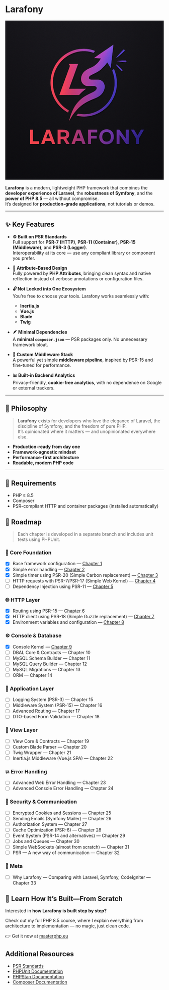# Larafony

![Larafony Logo](logo.png)

**Larafony** is a modern, lightweight PHP framework that combines the **developer experience of Laravel**, the **robustness of Symfony**, and the **power of PHP 8.5** — all without compromise.  
It’s designed for **production-grade applications**, not tutorials or demos.

---

## ✨ Key Features

- **⚙️ Built on PSR Standards**  
  Full support for **PSR-7 (HTTP)**, **PSR-11 (Container)**, **PSR-15 (Middleware)**, and **PSR-3 (Logger)**.  
  Interoperability at its core — use any compliant library or component you prefer.

- **🧩 Attribute-Based Design**  
  Fully powered by **PHP Attributes**, bringing clean syntax and native reflection instead of verbose annotations or configuration files.

- **🔓 Not Locked into One Ecosystem**  
  You’re free to choose your tools. Larafony works seamlessly with:
    - **Inertia.js**
    - **Vue.js**
    - **Blade**
    - **Twig**

- **🪶 Minimal Dependencies**  
  A **minimal `composer.json`** — PSR packages only. No unnecessary framework bloat.

- **🧱 Custom Middleware Stack**  
  A powerful yet simple **middleware pipeline**, inspired by PSR-15 and fine-tuned for performance.

- **📊 Built-in Backend Analytics**  
  Privacy-friendly, **cookie-free analytics**, with no dependence on Google or external trackers.

---

## 🚀 Philosophy

> **Larafony** exists for developers who love the elegance of Laravel, the discipline of Symfony, and the freedom of pure PHP.  
> It’s opinionated where it matters — and unopinionated everywhere else.

- **Production-ready from day one**
- **Framework-agnostic mindset**
- **Performance-first architecture**
- **Readable, modern PHP code**

---

## 🧰 Requirements

- PHP ≥ 8.5
- Composer
- PSR-compliant HTTP and container packages (installed automatically)

## 🧭 Roadmap

> Each chapter is developed in a separate branch and includes unit tests using PHPUnit.

### 🧩 Core Foundation
- [x] Base framework configuration — [Chapter 1](docs/Larafony/chapter1.md)
- [x] Simple error handling — [Chapter 2](docs/Larafony/chapter_2.md)
- [x] Simple timer using PSR-20 (Simple Carbon replacement) — [Chapter 3](docs/Larafony/chapter_3.md)
- [ ] HTTP requests with PSR-7/PSR-17 (Simple Web Kernel) — [Chapter 4](docs/Larafony/chapter_4.md)
- [ ] Dependency Injection using PSR-11 — [Chapter 5](docs/Larafony/chapter_5.md)

### 🌐 HTTP Layer
- [x] Routing using PSR-15 — [Chapter 6](docs/Larafony/chapter_6.md)
- [x] HTTP client using PSR-18 (Simple Guzzle replacement) — [Chapter 7](docs/Larafony/chapter_7.md)
- [x] Environment variables and configuration — [Chapter 8](docs/Larafony/chapter_8.md)

### ⚙️ Console & Database
- [x] Console Kernel — [Chapter 9](docs/Larafony/chapter_9.md)
- [ ] DBAL Core & Contracts — Chapter 10
- [ ] MySQL Schema Builder — Chapter 11
- [ ] MySQL Query Builder — Chapter 12
- [ ] MySQL Migrations — Chapter 13
- [ ] ORM — Chapter 14

### 🧱 Application Layer
- [ ] Logging System (PSR-3) — Chapter 15
- [ ] Middleware System (PSR-15) — Chapter 16
- [ ] Advanced Routing — Chapter 17
- [ ] DTO-based Form Validation — Chapter 18

### 🎨 View Layer
- [ ] View Core & Contracts — Chapter 19
- [ ] Custom Blade Parser — Chapter 20
- [ ] Twig Wrapper — Chapter 21
- [ ] Inertia.js Middleware (Vue.js SPA) — Chapter 22

### 💥 Error Handling
- [ ] Advanced Web Error Handling — Chapter 23
- [ ] Advanced Console Error Handling — Chapter 24

### 🔐 Security & Communication
- [ ] Encrypted Cookies and Sessions — Chapter 25
- [ ] Sending Emails (Symfony Mailer) — Chapter 26
- [ ] Authorization System — Chapter 27
- [ ] Cache Optimization (PSR-6) — Chapter 28
- [ ] Event System (PSR-14 and alternatives) — Chapter 29
- [ ] Jobs and Queues — Chapter 30
- [ ] Simple WebSockets (almost from scratch) — Chapter 31
- [ ] PSR — A new way of communication — Chapter 32

### 🧭 Meta
- [ ] Why Larafony — Comparing with Laravel, Symfony, CodeIgniter — Chapter 33


## 🚀 Learn How It’s Built—From Scratch

Interested in **how Larafony is built step by step?**

Check out my full PHP 8.5 course, where I explain everything from architecture to implementation — no magic, just clean code.

👉 Get it now at [masterphp.eu](https://masterphp.eu)

## Additional Resources

- [PSR Standards](https://www.php-fig.org/psr/)
- [PHPUnit Documentation](https://phpunit.de/)
- [PHPStan Documentation](https://phpstan.org/)
- [Composer Documentation](https://getcomposer.org/doc/)